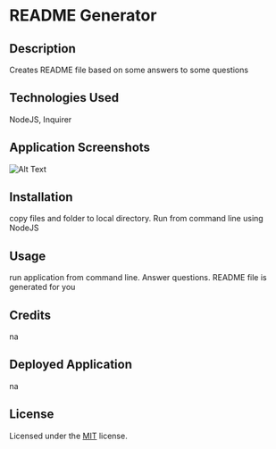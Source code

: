 
  # README Generator 


  ## Description 

  Creates README file based on some answers to some questions 


  ## Technologies Used 

  NodeJS, Inquirer 


  ## Application Screenshots
  ![Alt Text](url) 


  ## Installation 

  copy files and folder to local directory. Run from command line using NodeJS
  ## Usage 

  run application from command line. Answer questions. README file is generated for you 


  ## Credits 

  na 


  ## Deployed Application 

  na 


  ## License 

  Licensed under the [MIT](LICENSE) license.
  